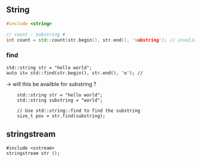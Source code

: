 ## String

```cpp
#include <string>

// count : substring #
int count = std::count(str.begin(), str.end(), 'substring'); // invalid
```
### find 
```
std::string str = "hello world";
auto it= std::find(str.begin(), str.end(), 'o'); //
```
-> will this be availble for substring ?
```
    std::string str = "hello world";
    std::string substring = "world";
    
    // Use std::string::find to find the substring
    size_t pos = str.find(substring);
```

## stringstream

```
#include <sstream>
stringstream str ();
```
